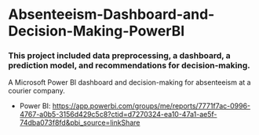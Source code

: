 # Absenteeism-Dashboard-and-Decision-Making-PowerBI
### This project included data preprocessing, a dashboard, a prediction model, and recommendations for decision-making.
A Microsoft Power BI dashboard and decision-making for absenteeism at a courier company.

- Power BI: https://app.powerbi.com/groups/me/reports/7771f7ac-0996-4767-a0b5-3156d429c5c8?ctid=d7270324-ea10-47a1-ae5f-74dba073f8fd&pbi_source=linkShare
